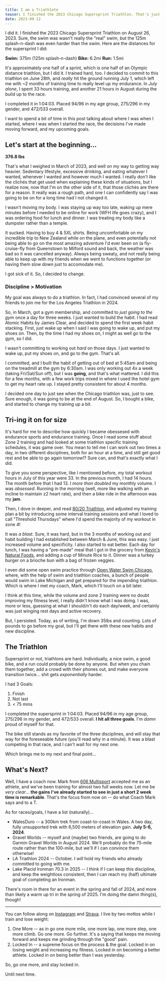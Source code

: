 ```yaml
---
title: I am a Triathlete
teaser: I finished the 2023 Chicago Supersprint Triathlon. That's just the beginning.
date: 2023-09-12
---
```


I did it. I finished the 2023 Chicago Supersprint Triathlon on August 26, 2023. Sure, the swim was wasn't really the "real" swim, but the 125m splash-n-dash was even harder than the swim. Here are the distances for the supersprint I did: 

**Swim:** 375m (125m splash-n-dash)
**Bike:** 6.2mi 
**Run:** 1.5mi

It's approximately one half of a sprint, which is one half of an Olympic distance triathlon, but I did it. I trained hard, too. I decided to commit to this triathlon on June 28th, and _really_ hit the ground running July 1, which left me with ~2 months of training time to really level up my endurance. In _July alone_, I spent 33 hours training, and another 21 hours in August during the build up to the race. 

I completed it in 1:04:03. Placed 94/96 in my age group, 275/296 in my gender, and 472/533 overall.

I want to spend a bit of time in this post talking about where I was when I started, where I was when I started the race, the decisions I've made moving forward, and my upcoming goals. 

## Let's start at the beginning... 

**376.8 lbs**

That's what I weighed in March of 2023, and well on my way to getting way heavier. Sedentary lifestyle, excessive drinking, and eating whatever I wanted, whenever I wanted and however much I wanted. I really don't like the clichés that get used when explaining these kinds of situations, but I realize now, now that I'm on the other side of it, that those clichés are there for a reason. It really was a rough path, and one I can confidently say I was going to be on for a long time had I not changed it. 

I wasn't moving my body. I was staying up way too late, waking up mere minutes before I needed to be online for work (WFH life goes crazy), and I was ordering food for lunch and dinner. I was treating my body like a dumpster rather than a temple. 

It sucked. Having to buy 4 & 5XL shirts. Being uncomfortable on my incredible trip to New Zealand while on the plane, and even potentially not being able to go on the most amazing adventure I'd ever been on (a fly-cruise-fly from Queenstown to Milford sound and back, the weather was bad so it was cancelled anyway). Always being sweaty, and not really being able to keep up with my friends when we went to functions together (or having them slow down just to accomodate me). 

I got sick of it. So, I decided to change. 

### Discipline > Motivation

My goal was always to do a triathlon. In fact, I had convinced several of my friends to join me for the Los Angeles Triathlon in 2024. 

So, in March, got a gym membership, and committed to _just going to the gym_ once a day for three weeks. I just wanted to build the habit. I had read Atomic Habits by James Clear, and decided to spend the first week habit stacking. First, just wake up when I said I was going to wake up, and put my shoes on. Then, by the time I had my shoes on, I might as well go to the gym, so I did. 

I wasn't committing to working out _hard_ on those days. I just wanted to wake up, put my shoes on, and go to the gym. That's all. 

I committed, and I built the habit of getting out of bed at 5:45am and being on the treadmill at the gym by 6:30am. I was only working out 4x a week (taking Fri/Sat/Sun off), but I was **going**, and that's what mattered. I did this for a few months, with a few work trips mixed in where I used the hotel gym to get my heart rate up. I stayed pretty consistent for about 4 months. 

I decided one day to just see when the Chicago triathlon was, just to see. Sure enough, it was going to be at the end of August. So, I bought a bike, and started to change my training up a bit.

## Tri-ing it on for size

It's hard for me to describe how quickly I became obessesed with endurance sports and endurance training. Once I read some stuff about Zone 2 training and had looked at some triathlon specific training schedules, it was game over. You mean to tell me I can work out two times a day, in two different disciplines, both for an hour at a time, and still get good rest and be able to go again tomorrow!? Sure can, and that's exactly what I did. 

To give you some perspective, like I mentioned before, my total workout hours in July of this year were 33. In the previous month, I had 14 hours. The month before that I had 13. I _more than doubled_ my monthly volume. I was _obsessed_. Running in the morning (well, more like walking with an incline to maintain z2 heart rate), and then a bike ride in the afternoon was my **jam**. 

Then, I dove in deeper, and read [80/20 Triathlon](https://www.8020endurance.com/), and adjusted my training plan a bit by introducing some interval training sessions and what I loved to call "Threshold Thursdays" where I'd spend the majority of my workout in zone 4! 

It was _a blast_. Sure, it was hard, but in the 3 months of working out and habit building I had established between March & June, this was easy. I just increased volume and specificity. I also started to eat better. Each day for lunch, I was having a "pre-made" meal that I got in the grocery from [Kevin's Natural Foods](https://www.kevinsnaturalfoods.com/), and adding a cup of Minute Rice to it. Dinner was a turkey burger on a brioche bun with a bag of frozen veggies. 

I even did some open swim practice through [Open Water Swim Chicago](https://runsignup.com/Race/IL/Chicago/ChicagoTriathlonOpenWaterSwim), where, with the help of swim and triathlon coaches, a bunch of people would swim in Lake Michigan and get prepared for the impending triathlon. Which is where I met my coach, Mark, which I'll touch on a bit later. 

I think at this time, while the volume and zone 2 training were no doubt improving my fitness level, I really didn't know what I was doing. I was, more or less, guessing at what I should/n't do each day/week, and certainly was just winging rest days and active recovery. 

But, I persisted. Today, as of writing, I'm down 35lbs and counting. Lots of pounds to go before my goal, but I'll get there with these new habits and new discipline.

## The Triathlon

Supersprint or not, triathlons are hard. Individually, a nice swim, a good bike, and a run could probably be done by anyone. But when you chain them together, add a crowd with their phones out, and make everyone transition twice... shit gets _exponentially_ harder. 

I had 3 Goals:

1. Finish
2. Not last
3. < 75 mins

I completed the supersprint in 1:04:03. Placed 94/96 in my age group, 275/296 in my gender, and 472/533 overall. **I hit all three goals**. I'm _damn_ proud of myself for that. 

The bike still stands as my favorite of the three disciplines, and will stay that way for the foreseeable future (you'll read why in a minute). It was a blast competing in that race, and I can't wait for my next one. 

Which brings me to my next and final point... 

## What's Next? 

Well, I have a coach now. Mark from [606 Multisport](https://www.606multisport.com/) accepted me as an athlete, and we've been training for almost two full weeks now. Let me be _very clear_... **the gains I've already started to see in just a short 2 week time is remarkable**. That's the focus from now on -- do what Coach Mark says and to a T. 

As for races/goals, I have a list (naturally)... 

- WalesDuro -- a 300km trek from coast-to-coast in Wales. A two day, fully unsupported trek with 6,500 meters of elevation gain. **July 5-6, 2024**. 
- Gravel Worlds -- myself and (maybe) two friends, are going to do Garmin Gravel Worlds in August 2024. We'll probably do the 75-mile route rather than the 100-mile, but we'll if I can convince them otherwise! 
- LA Triathlon 2024 -- October. I _will_ hold my friends who already committed to going with me. 
- Lake Placid Ironman 70.3 in 2025 -- I think if I can keep this discipline, and keep the weightloss consistent, then I can reach my (half) ultimate goal of completing an Ironman. 

There's room in there for an event in the spring and fall of 2024, and more than likely a warm up tri in the spring of 2025. I'm doing the damn thing(s), though! 

---

You can follow along on [Instagram](https://www.instagram.com/heath.duro/) and [Strava](https://www.strava.com/athletes/119462673). I live by two mottos while I train and lose weight: 

1. One More -- as in go one more mile, one more lap, one more step, one more climb. Go one more. Go further. It's a saying that keeps me moving forward and keeps me grinding through the "good" pain. 
2. Locked In -- a supreme focus on the process & the goal. Locked in on losing weight and increasing my fitness. Locked in on becoming a better athlete. Locked in on being better than I was yesterday. 

So, go one more, and stay locked in. 

Until next time. 
